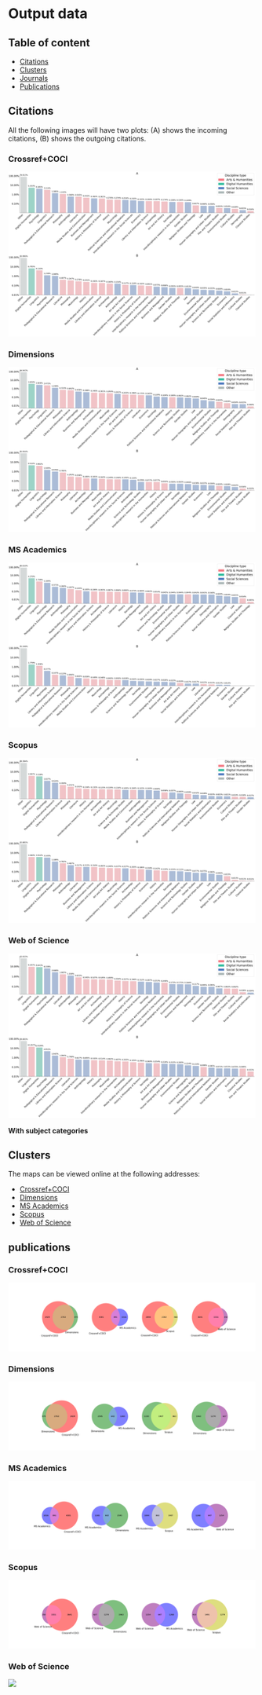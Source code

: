 # Output data

## Table of content

* [Citations](https://github.com/dhjournals/code/blob/master/output/README.md#citations)
* [Clusters](https://github.com/dhjournals/code/blob/master/output/README.md#clusters)
* [Journals]()
* [Publications]()


## Citations

All the following images will have two plots: (A) shows the incoming citations, (B) shows the outgoing citations.

### Crossref+COCI
![](https://github.com/dhjournals/code/blob/master/output/crossref+coci/citations/citations.png?raw=true)

### Dimensions
![](https://github.com/dhjournals/code/blob/master/output/dimensions/citations/pics/citations.png?raw=true)

### MS Academics
![](https://github.com/dhjournals/code/blob/master/output/mag/citations/citations.png?raw=true)

### Scopus
![](https://github.com/dhjournals/code/blob/master/output/scopus/citations/citations.png?raw=true)

### Web of Science
![](https://github.com/dhjournals/code/blob/master/output/wos/citations/citations.png?raw=true)

**With subject categories**
![]()

## Clusters

The maps can be viewed online at the following addresses: 

* [Crossref+COCI](https://app.vosviewer.com/?json=https://raw.githubusercontent.com/dhjournals/code/master/output/crossref%2Bcoci/clusters/VOSViewer_CROSSREF_map.json)
* [Dimensions](https://app.vosviewer.com/?json=https://raw.githubusercontent.com/dhjournals/code/master/output/dimensions/clusters/VOSViewer_DIMENSIONS_map.json)
* [MS Academics](https://app.vosviewer.com/?json=https://raw.githubusercontent.com/dhjournals/code/master/output/mag/clusters/VOSViewer_MAG_map.json)
* [Scopus](https://app.vosviewer.com/?json=https://raw.githubusercontent.com/dhjournals/code/master/output/scopus/clusters/VOSViewer_SCOPUS_map.json)
* [Web of Science](https://app.vosviewer.com/?json=https://raw.githubusercontent.com/dhjournals/code/master/output/wos/clusters/VOSViewer_WOS_map.json)

## publications

### Crossref+COCI

![](https://github.com/dhjournals/code/blob/master/output/crossref+coci/publications/venn.png?raw=true)

### Dimensions

![](https://github.com/dhjournals/code/blob/master/output/dimensions/publications/venn.png?raw=true)

### MS Academics

![](https://github.com/dhjournals/code/blob/master/output/mag/publications/venn.png?raw=true)

### Scopus

![](https://github.com/dhjournals/code/blob/master/output/scopus/publications/venn.png?raw=true)

### Web of Science

![](https://github.com/dhjournals/code/blob/master/output/wos/publications/venn.png?raw=true)

